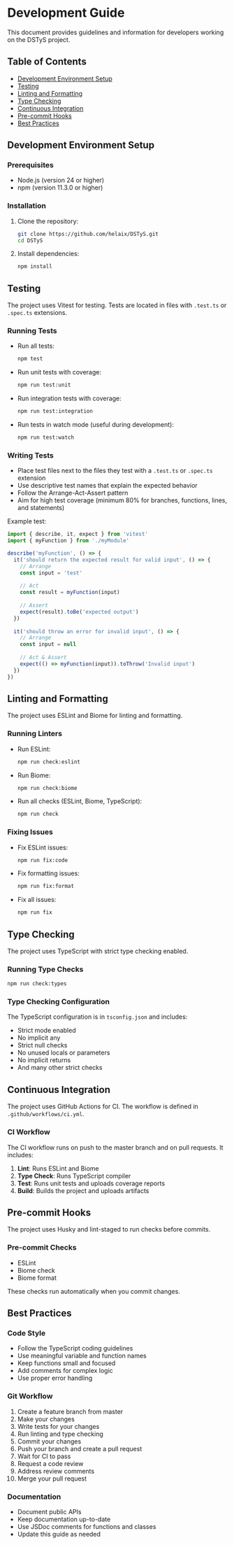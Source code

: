 # Development Guide

This document provides guidelines and information for developers working on the DSTyS project.

## Table of Contents

- [Development Environment Setup](#development-environment-setup)
- [Testing](#testing)
- [Linting and Formatting](#linting-and-formatting)
- [Type Checking](#type-checking)
- [Continuous Integration](#continuous-integration)
- [Pre-commit Hooks](#pre-commit-hooks)
- [Best Practices](#best-practices)

## Development Environment Setup

### Prerequisites

- Node.js (version 24 or higher)
- npm (version 11.3.0 or higher)

### Installation

1. Clone the repository:
   ```bash
   git clone https://github.com/helaix/DSTyS.git
   cd DSTyS
   ```

2. Install dependencies:
   ```bash
   npm install
   ```

## Testing

The project uses Vitest for testing. Tests are located in files with `.test.ts` or `.spec.ts` extensions.

### Running Tests

- Run all tests:
  ```bash
  npm test
  ```

- Run unit tests with coverage:
  ```bash
  npm run test:unit
  ```

- Run integration tests with coverage:
  ```bash
  npm run test:integration
  ```

- Run tests in watch mode (useful during development):
  ```bash
  npm run test:watch
  ```

### Writing Tests

- Place test files next to the files they test with a `.test.ts` or `.spec.ts` extension
- Use descriptive test names that explain the expected behavior
- Follow the Arrange-Act-Assert pattern
- Aim for high test coverage (minimum 80% for branches, functions, lines, and statements)

Example test:

```typescript
import { describe, it, expect } from 'vitest'
import { myFunction } from './myModule'

describe('myFunction', () => {
  it('should return the expected result for valid input', () => {
    // Arrange
    const input = 'test'
    
    // Act
    const result = myFunction(input)
    
    // Assert
    expect(result).toBe('expected output')
  })
  
  it('should throw an error for invalid input', () => {
    // Arrange
    const input = null
    
    // Act & Assert
    expect(() => myFunction(input)).toThrow('Invalid input')
  })
})
```

## Linting and Formatting

The project uses ESLint and Biome for linting and formatting.

### Running Linters

- Run ESLint:
  ```bash
  npm run check:eslint
  ```

- Run Biome:
  ```bash
  npm run check:biome
  ```

- Run all checks (ESLint, Biome, TypeScript):
  ```bash
  npm run check
  ```

### Fixing Issues

- Fix ESLint issues:
  ```bash
  npm run fix:code
  ```

- Fix formatting issues:
  ```bash
  npm run fix:format
  ```

- Fix all issues:
  ```bash
  npm run fix
  ```

## Type Checking

The project uses TypeScript with strict type checking enabled.

### Running Type Checks

```bash
npm run check:types
```

### Type Checking Configuration

The TypeScript configuration is in `tsconfig.json` and includes:

- Strict mode enabled
- No implicit any
- Strict null checks
- No unused locals or parameters
- No implicit returns
- And many other strict checks

## Continuous Integration

The project uses GitHub Actions for CI. The workflow is defined in `.github/workflows/ci.yml`.

### CI Workflow

The CI workflow runs on push to the master branch and on pull requests. It includes:

1. **Lint**: Runs ESLint and Biome
2. **Type Check**: Runs TypeScript compiler
3. **Test**: Runs unit tests and uploads coverage reports
4. **Build**: Builds the project and uploads artifacts

## Pre-commit Hooks

The project uses Husky and lint-staged to run checks before commits.

### Pre-commit Checks

- ESLint
- Biome check
- Biome format

These checks run automatically when you commit changes.

## Best Practices

### Code Style

- Follow the TypeScript coding guidelines
- Use meaningful variable and function names
- Keep functions small and focused
- Add comments for complex logic
- Use proper error handling

### Git Workflow

1. Create a feature branch from master
2. Make your changes
3. Write tests for your changes
4. Run linting and type checking
5. Commit your changes
6. Push your branch and create a pull request
7. Wait for CI to pass
8. Request a code review
9. Address review comments
10. Merge your pull request

### Documentation

- Document public APIs
- Keep documentation up-to-date
- Use JSDoc comments for functions and classes
- Update this guide as needed

